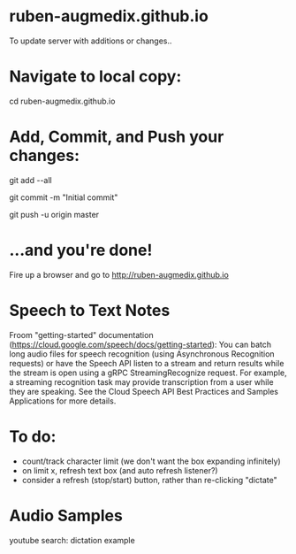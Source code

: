 # ruben-augmedix.github.io
To update server with additions or changes..

# Navigate to local copy:

cd ruben-augmedix.github.io

# Add, Commit, and Push your changes:

git add --all

git commit -m "Initial commit"

git push -u origin master

# ...and you're done!

Fire up a browser and go to http://ruben-augmedix.github.io


# Speech to Text Notes
Froom "getting-started" documentation (https://cloud.google.com/speech/docs/getting-started):
You can batch long audio files for speech recognition (using Asynchronous Recognition requests) or have the Speech API listen to a stream and return results while the stream is open using a gRPC StreamingRecognize request. For example, a streaming recognition task may provide transcription from a user while they are speaking. See the Cloud Speech API Best Practices and Samples Applications for more details.

# To do:
- count/track character limit (we don't want the box expanding infinitely)
- on limit x, refresh text box (and auto refresh listener?)
- consider a refresh (stop/start) button, rather than re-clicking "dictate"

# Audio Samples
youtube search: dictation example
